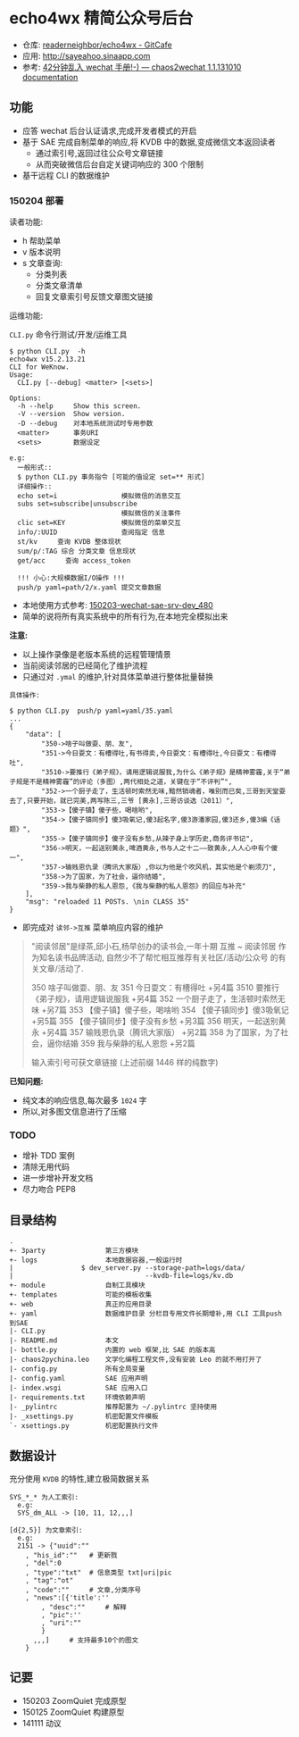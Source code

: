 # echo4wx 精简公众号后台

- 仓库: [readerneighbor/echo4wx - GitCafe](https://gitcafe.com/readerneighbor/echo4wx)
- 应用: http://sayeahoo.sinaapp.com
- 参考: [42分钟乱入 wechat 手册!-) — chaos2wechat 1.1.131010 documentation](http://chaos2.qiniudn.com/wechat/build/html/)

## 功能

- 应答 wechat 后台认证请求,完成开发者模式的开启
- 基于 SAE 完成自制菜单的响应,将 KVDB 中的数据,变成微信文本返回读者
  + 通过索引号,返回过往公众号文章链接
  + 从而突破微信后台自定关键词响应的 300 个限制
- 基干远程 CLI 的数据维护

### 150204 部署

读者功能:

- h 帮助菜单
- v 版本说明
- s 文章查询:
    + 分类列表
    + 分类文章清单
    + 回复文章索引号反馈文章图文链接

运维功能:

`CLI.py` 命令行测试/开发/运维工具


    $ python CLI.py  -h
    echo4wx v15.2.13.21
    CLI for WeKnow.
    Usage:
      CLI.py [--debug] <matter> [<sets>]

    Options:
      -h --help     Show this screen.
      -V --version  Show version.
      -D --debug    对本地系统测试时专用参数
      <matter>      事务URI
      <sets>        数据设定

    e.g:
      一般形式::
      $ python CLI.py 事务指令 [可能的值设定 set=** 形式]
      详细操作::
      echo set=i                模拟微信的消息交互
      subs set=subscribe|unsubscribe
                                模拟微信的关注事件
      clic set=KEY              模拟微信的菜单交互
      info/:UUID                查阅指定 信息
      st/kv     查询 KVDB 整体现状
      sum/p/:TAG 综合 分类文章 信息现状
      get/acc     查询 access_token

      !!! 小心:大规模数据I/O操作 !!!
      push/p yaml=path/2/x.yaml 提交文章数据


- 本地使用方式参考: [150203-wechat-sae-srv-dev_480](http://v.youku.com/v_show/id_XODg1NzMyNjQw.html)
- 简单的说将所有真实系统中的所有行为,在本地完全模拟出来

**注意:**

- 以上操作录像是老版本系统的远程管理情景
- 当前阅读邻居的已经简化了维护流程
- 只通过对 `.ymal` 的维护,针对具体菜单进行整体批量替换


`具体操作:`

    $ python CLI.py  push/p yaml=yaml/35.yaml
    ...
    {
        "data": [
            "350->啥子叫做耍、朋、友",
            "351->今日耍文：有槽得吐,有书得卖,今日耍文：有槽得吐,今日耍文：有槽得吐",
            "3510->要推行《弟子规》，请用逻辑说服我,为什么《弟子规》是精神雾霾,关于“弟子规是不是精神雾霾”的评论（多图）,两代相处之道，关键在于“不评判”",
            "352->一个厨子走了，生活顿时索然无味,黯然销魂者，唯别而已矣,三哥到天堂耍去了,只要开始，就已完美,两写陈三,三爷 [黄永],三哥访谈选（2011）",
            "353->【傻子镇】傻子些，喝啥哟",
            "354->【傻子镇同步】傻3吸氧记,傻3起名字,傻3游潘家园,傻3还乡,傻3编《话题》",
            "355->【傻子镇同步】傻子没有乡愁,从辣子身上学历史,商务评书记",
            "356->明天，一起送别黄永,啤酒黄永,书与人之十二——致黄永,人人心中有个傻一",
            "357->输贱恩仇录（腾讯大家版）,你以为他是个吹风机，其实他是个剃须刀",
            "358->为了国家，为了社会，逼你结婚",
            "359->我与柴静的私人恩怨,《我与柴静的私人恩怨》的回应与补充"
        ],
        "msg": "reloaded 11 POSTs. \nin CLASS 35"
    }


- 即完成对 `读邻->互推` 菜单响应内容的维护


>"阅读邻居"是绿茶,邱小石,杨早创办的读书会,一年十期 
>        互推 ~ 
>            阅读邻居 作为知名读书品牌活动, 自然少不了帮忙相互推荐有关社区/活动/公众号 的有关文章/活动了.
>             
> 350 啥子叫做耍、朋、友
> 351 今日耍文：有槽得吐 +另4篇
> 3510 要推行《弟子规》，请用逻辑说服我 +另4篇
> 352 一个厨子走了，生活顿时索然无味 +另7篇
> 353 【傻子镇】傻子些，喝啥哟
> 354 【傻子镇同步】傻3吸氧记 +另5篇
> 355 【傻子镇同步】傻子没有乡愁 +另3篇
> 356 明天，一起送别黄永 +另4篇
> 357 输贱恩仇录（腾讯大家版） +另2篇
> 358 为了国家，为了社会，逼你结婚
> 359 我与柴静的私人恩怨 +另2篇
> 
> 
> 输入索引号可获文章链接
> (上述前缀 1446 样的纯数字)


**已知问题:**

- 纯文本的响应信息,每次最多 `1024` 字
- 所以,对多图文信息进行了压缩


### TODO

- 增补 TDD 案例
- 清除无用代码
- 进一步增补开发文档
- 尽力吻合 PEP8

## 目录结构

```
.
+- 3party               第三方模块
+- logs                 本地数据容器,一般运行时
|                 $ dev_server.py --storage-path=logs/data/ 
|                                 --kvdb-file=logs/kv.db
+- module               自制工具模块
+- templates            可能的模板收集
+- web                  真正的应用目录
+- yaml                 数据维护目录 分栏目专用文件长期增补,用 CLI 工具push 到SAE
|- CLI.py               
|- README.md            本文
|- bottle.py            内置的 web 框架,比 SAE 的版本高
|- chaos2pychina.leo    文学化编程工程文件,没有安装 Leo 的就不用打开了
|- config.py            所有全局变量
|- config.yaml          SAE 应用声明
|- index.wsgi           SAE 应用入口
|- requirements.txt     环境依赖声明
|- _pylintrc            推荐配置为 ~/.pylintrc 坚持使用
|- _xsettings.py        机密配置文件模板
`- xsettings.py         机密配置执行文件

```

## 数据设计

充分使用 `KVDB` 的特性,建立极简数据关系

```
SYS_*_* 为人工索引:
  e.g:
  SYS_dm_ALL -> [10, 11, 12,,,]

[d{2,5}] 为文章索引:
  e.g:
  2151 -> {"uuid":""
    , "his_id":""   # 更新戮
    , "del":0
    , "type":"txt"  # 信息类型 txt|uri|pic
    , "tag":"ot"
    , "code":""     # 文章,分类序号
    , "news":[{'title':''
        , "desc":""     # 解释
        , "pic":''
        , "uri":""
        }
      ,,,]     # 支持最多10个的图文
    }

```

## 记要

- 150203 ZoomQuiet 完成原型
- 150125 ZoomQuiet 构建原型
- 141111 动议
